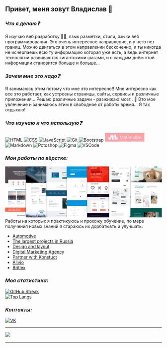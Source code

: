 ## Привет, меня зовут Владислав 👋

### *Что я делаю❓* 
Я изучаю веб разработку 👨‍🎓, язык разметки, стили, языки веб программирования. Это очень интересное направление, и у него нет границ. Можно двигаться в этом направлении бесконечно, и ты никогда не исчерпаешь всю ту информацию которая уже есть, а ведь интернет технологии развиваются гигантскими шагами, и с каждым днём этой информации становится больше и больше...   

### *Зачем мне это надо❓*
Я занимаюсь этим потому что мне это интересно!! Мне интересно как все это работает, как устроены страницы, сайты, сервисы и различные приложения... Решаю различные задачи - разжижаю мозг.. 🙂 Это мое увлечение и занимаюсь этим в свободное от работы время... Я так отдыхаю!

### *Что изучаю и что использую❓*
![HTML](https://img.shields.io/badge/HTML5-E34F26?style=for-the-badge&logo=html5&logoColor=white) ![CSS](https://img.shields.io/badge/CSS3-1572B6?style=for-the-badge&logo=css3&logoColor=white) ![JavaScript](https://img.shields.io/badge/JavaScript-323330?style=for-the-badge&logo=javascript&logoColor=F7DF1E) ![Git](https://img.shields.io/badge/GIT-E44C30?style=for-the-badge&logo=git&logoColor=white) ![Bootstrap](https://img.shields.io/badge/Bootstrap-563D7C?style=for-the-badge&logo=bootstrap&logoColor=white) ![Materialize](img/Materializ.jpg) ![Markdown](https://img.shields.io/badge/Markdown-000000?style=for-the-badge&logo=markdown&logoColor=white) ![Potoshop](https://img.shields.io/badge/Adobe%20Photoshop-31A8FF?style=for-the-badge&logo=Adobe%20Photoshop&logoColor=black) ![Figma](https://img.shields.io/badge/Figma-F24E1E?style=for-the-badge&logo=figma&logoColor=white) ![VSCode](https://img.shields.io/badge/VSCode-0078D4?style=for-the-badge&logo=visual%20studio%20code&logoColor=white)  

### *Мои работы по вёрстке:*  
![works](img/works7.jpg)
Работы на которых я практикуюсь и прохожу обучение, по мере получения новых знаний я стараюсь их дорбатывть и улучшать:
* [Automotive](https://github.com/vsamura/Automotive)   
* [The largest projects in Russia](https://github.com/vsamura/Projects-in-Russia)
* [Design and layout](https://github.com/vsamura/Design-and-layout)
* [Digital Marketing Agency](https://github.com/vsamura/Digital-Marketing-Agency)
* [Partner with Konstuct](https://github.com/vsamura/Partner-with-Konstuct)
* [Alivio](https://github.com/vsamura/Alivio)
* [Britlex](https://github.com/vsamura/Britlex)


### *Моя статистика:*   
[![GitHub Streak](https://github-readme-streak-stats.herokuapp.com?user=vsamura&theme=highcontrast&locale=ru&card_width=500)](https://git.io/streak-stats)  
[![Top Langs](https://github-readme-stats.vercel.app/api/top-langs/?username=vsamura&locale=ru&card_width=500px&layout=compact&theme=vision-friendly-dark)](https://github.com/anuraghazra/github-readme-stats)  
  
### *Контакты:*  

[![VK](https://img.shields.io/badge/вконтакте-%232E87FB.svg?&style=for-the-badge&logo=vk&logoColor=white)](https://vk.com/vx5080) 

***
 
![](https://komarev.com/ghpvc/?username=vsamura&style=for-the-badge&color=yellow)

***
